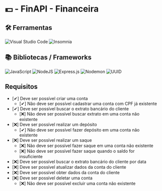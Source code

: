 # 💵 - FinAPI - Financeira

## 🛠 Ferramentas 

![Visual Studio Code](https://img.shields.io/badge/Visual%20Studio%20Code-0078d7.svg?style=for-the-badge&logo=visual-studio-code&logoColor=white)
![Insomnia](https://img.shields.io/badge/Insomnia-black?style=for-the-badge&logo=insomnia&logoColor=5849BE)

## 📚 Bibliotecas / Frameworks
![JavaScript](https://img.shields.io/badge/javascript-%23323330.svg?style=for-the-badge&logo=javascript&logoColor=%23F7DF1E)
![NodeJS](https://img.shields.io/badge/node.js-6DA55F?style=for-the-badge&logo=node.js&logoColor=white)
![Express.js](https://img.shields.io/badge/express.js-%23404d59.svg?style=for-the-badge&logo=express&logoColor=%2361DAFB)
![Nodemon](https://img.shields.io/badge/NODEMON-%23323330.svg?style=for-the-badge&logo=nodemon&logoColor=%BBDEAD)
![UUID](https://img.shields.io/badge/-UUID-green?style=for-the-badge&logo=uuid)

## Requisitos
* [✔] Deve ser possível criar uma conta
   * [✔] Não deve ser possível cadastrar uma conta com CPF já existente
* [✔] Deve ser possível buscar o extrato bancário do cliente
   * [❌] Não deve ser possível buscar extrato em uma conta não existente
* [❌] Deve ser possível realizar um depósito
   * [✔] Não deve ser possível fazer depósito em uma conta não existente
* [❌] Deve ser possível realizar um saque
   * [❌] Não deve ser possível fazer saque em uma conta não existente
   * [❌] Não deve ser possível fazer saque quando o saldo for insuficiente
* [❌] Deve ser possível buscar o extrato bancário do cliente por data
* [❌] Deve ser possível atualizar dados da conta do cliente
* [❌] Deve ser possível obter dados da conta do cliente
* [❌] Deve ser possível deletar uma conta
   * [❌] Não deve ser possível excluir uma conta não existente